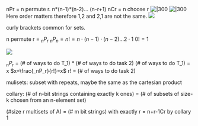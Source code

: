 
nPr = n permute r. n*(n-1)*(n-2)... (n-r+1)
nCr = n choose r
![|300](https://i.imgur.com/kzb1N5M.png)
![|300](https://i.imgur.com/LFq645S.png)
Here order matters therefore 1,2 and 2,1 are not the same.
![](https://i.imgur.com/7MPYNU3.png)

curly brackets common for sets.

n permute r =  $_nP_r$
$_nP_n=n!=n \cdot(n-1)\cdot (n-2) ... 2 \cdot 1$
$0!=1$

![](https://i.imgur.com/PGS1O7n.png)

 $_nP_r$ = (# of ways to do T_1) * (# of ways to do task 2)
  (# of ways to do T_1) = x
$x=\frac{_nP_r}{r!}=x$
r! = (# of ways to do task 2)

mulisets: subset with repeats, maybe the same as the cartesian product

collary:  (# of n-bit strings containing exactly k ones) = (# of subsets of size-k chosen from an n-element set)
 


(#size r multisets of A) = (# m bit strings) with exactly r  = n+r-1Cr by collary 1